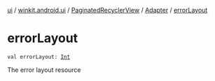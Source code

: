 [ui](../../../index.md) / [winkit.android.ui](../../index.md) / [PaginatedRecyclerView](../index.md) / [Adapter](index.md) / [errorLayout](./error-layout.md)

# errorLayout

`val errorLayout: `[`Int`](https://kotlinlang.org/api/latest/jvm/stdlib/kotlin/-int/index.html)

The error layout resource

